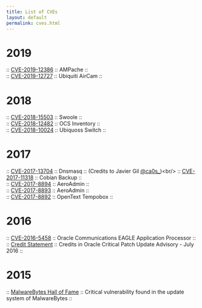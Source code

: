 ```yaml
---
title: List of CVEs
layout: default
permalink: cves.html
---
```


# 2019
:: [CVE-2019-12386](https://cve.mitre.org/cgi-bin/cvename.cgi?name=CVE-2019-12386) :: AMPache :: <br />
:: [CVE-2019-12727](https://cve.mitre.org/cgi-bin/cvename.cgi?name=CVE-2019-12727) :: Ubiquiti AirCam :: <br />

# 2018
:: [CVE-2018-15503](https://cve.mitre.org/cgi-bin/cvename.cgi?name=CVE-2018-15503) :: Swoole :: <br />
:: [CVE-2018-12482](https://cve.mitre.org/cgi-bin/cvename.cgi?name=CVE-2018-12482) :: OCS Inventory :: <br />
:: [CVE-2018-10024](https://cve.mitre.org/cgi-bin/cvename.cgi?name=CVE-2018-10024) :: Ubiquoss Switch :: <br/>

# 2017

:: [CVE-2017-13704](https://cve.mitre.org/cgi-bin/cvename.cgi?name=CVE-2017-13704) :: Dnsmasq :: (Credits to Javier Gil [@ca0s_](https://twitter.com/ca0s_))<br/>
:: [CVE-2017-11318](https://cve.mitre.org/cgi-bin/cvename.cgi?name=CVE-2017-11318) :: Cobian Backup ::<br/>
:: [CVE-2017-8894](https://cve.mitre.org/cgi-bin/cvename.cgi?name=CVE-2017-8894) :: AeroAdmin ::<br/>
:: [CVE-2017-8893](https://cve.mitre.org/cgi-bin/cvename.cgi?name=CVE-2017-8893) :: AeroAdmin ::<br/>
:: [CVE-2017-8892](https://cve.mitre.org/cgi-bin/cvename.cgi?name=CVE-2017-8892) :: OpenText Tempobox :: 

# 2016
:: [CVE-2016-5458](http://cve.mitre.org/cgi-bin/cvename.cgi?name=CVE-2016-5458) :: Oracle Communications EAGLE Application Processor ::
<br/>
:: [Credit Statement](http://www.oracle.com/technetwork/security-advisory/cpujul2016-2881720.html) :: Credits in Oracle Critical Patch Update Advisory - July 2016 ::

# 2015
:: [MalwareBytes Hall of Fame](
https://forums.malwarebytes.org/index.php?/topic/158251-malwarebytes-hall-of-fame/) :: Critical vulnerability found in the update system of MalwareBytes ::

